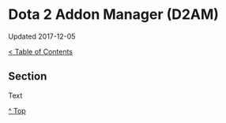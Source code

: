 <head>
</head>

# Dota 2 Addon Manager (D2AM)

Updated 2017-12-05

[< Table of Contents][0]

## Section

Text

[^ Top][99]

[0]: ../README.md
[99]: /README.md
